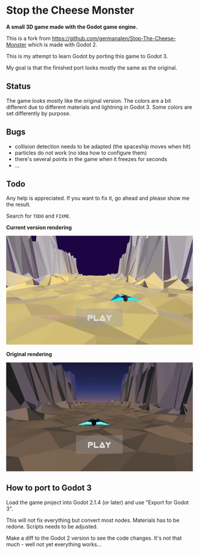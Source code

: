 # Stop the Cheese Monster

**A small 3D game made with the Godot game engine.**

This is a fork from <https://github.com/germanalen/Stop-The-Cheese-Monster> which is made with Godot 2.

This is my attempt to learn Godot by porting this game to Godot 3.

My goal is that the finished port looks mostly the same as the original. 

## Status

The game looks mostly like the original version. 
The colors are a bit different due to different materials and lightning in Godot 3. 
Some colors are set differently by purpose.

## Bugs

- collision detection needs to be adapted (the spaceship moves when hit)
- particles do not work (no idea how to configure them)
- there's several points in the game when it freezes for seconds
- ...

## Todo

Any help is appreciated. If you want to fix it, go ahead and please show me the result.

Search for `TODO` and `FIXME`.

**Current version rendering**

![Current version rendering image](doc/images/screenshot-dev.jpg?raw=true "Current version rendering")

**Original rendering**

![Original rendering image](doc/images/screenshot-original.jpg?raw=true "Original rendering")

## How to port to Godot 3

Load the game project into Godot 2.1.4 (or later) and use "Export for Godot 3".

This will not fix everything but convert most nodes. Materials has to be redone. Scripts needs to be adjusted.

Make a diff to the Godot 2 version to see the code changes. It's not that much - well not yet everything works...


